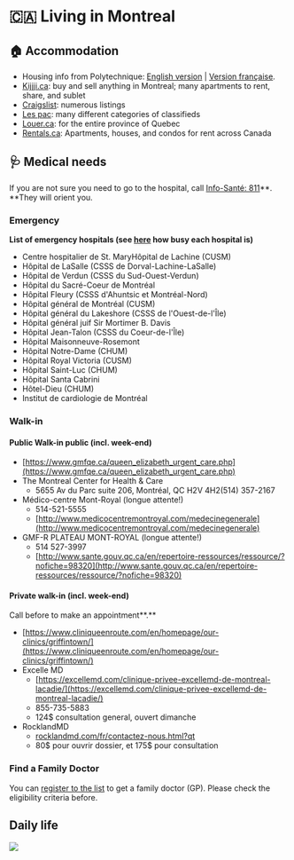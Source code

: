 # <span>🇨🇦</span>  Living in Montreal

## 🏠 Accommodation <a href="accommodation" id="accommodation"></a>

* Housing info from Polytechnique: [English version](https://www.polymtl.ca/etudiants-internationaux/en/housing/finding-housing) | [Version française](https://www.polymtl.ca/etudiants-internationaux/logement/chercher-un-logement).
* ​[Kijjji.ca](https://www.kijiji.ca): buy and sell anything in Montreal; many apartments to rent, share, and sublet
* ​[Craigslist](https://montreal.craigslist.org): numerous listings
* ​[Les pac](https://www.lespac.com): many different categories of classifieds
* ​[Louer.ca](https://www.louer.ca): for the entire province of Quebec
* [Rentals.ca](https://rentals.ca): Apartments, houses, and condos for rent across Canada

## **🩺 Medical needs**

If you are not sure you need to go to the hospital, call [Info-Santé: 811](https://www.quebec.ca/en/health/finding-a-resource/info-sante-811)**. **They will orient you.

### **Emergency**

**List of emergency hospitals (see **[**here**](https://www.indexsante.ca/urgences/#Montreal)** how busy each hospital is)**

* Centre hospitalier de St. MaryHôpital de Lachine (CUSM)
* Hôpital de LaSalle (CSSS de Dorval-Lachine-LaSalle)
* Hôpital de Verdun (CSSS du Sud-Ouest-Verdun)
* Hôpital du Sacré-Coeur de Montréal
* Hôpital Fleury (CSSS d'Ahuntsic et Montréal-Nord)
* Hôpital général de Montréal (CUSM)
* Hôpital général du Lakeshore (CSSS de l'Ouest-de-l'Île)
* Hôpital général juif Sir Mortimer B. Davis
* Hôpital Jean-Talon (CSSS du Coeur-de-l'Île) 
* Hôpital Maisonneuve-Rosemont
* Hôpital Notre-Dame (CHUM)
* Hôpital Royal Victoria (CUSM)
* Hôpital Saint-Luc (CHUM)
* Hôpital Santa Cabrini
* Hôtel-Dieu (CHUM)
* Institut de cardiologie de Montréal

### Walk-in

#### **Public Walk-in public (incl. week-end)**

* [https://www.gmfqe.ca/queen_elizabeth_urgent_care.php](https://www.gmfqe.ca/queen_elizabeth_urgent_care.php)
* The Montreal Center for Health & Care
  * 5655 Av du Parc suite 206, Montréal, QC H2V 4H2(514) 357-2167
* Médico-centre Mont-Royal (longue attente!)
  * 514-521-5555
  * [http://www.medicocentremontroyal.com/medecinegenerale](http://www.medicocentremontroyal.com/medecinegenerale)
* GMF-R PLATEAU MONT-ROYAL (longue attente!)
  * 514 527-3997
  * [http://www.sante.gouv.qc.ca/en/repertoire-ressources/ressource/?nofiche=98320](http://www.sante.gouv.qc.ca/en/repertoire-ressources/ressource/?nofiche=98320)

#### **Private walk-in (incl. week-end)**

Call before to make an appointment**.**

* [https://www.cliniqueenroute.com/en/homepage/our-clinics/griffintown/](https://www.cliniqueenroute.com/en/homepage/our-clinics/griffintown/)
* Excelle MD
  * [https://excellemd.com/clinique-privee-excellemd-de-montreal-lacadie/](https://excellemd.com/clinique-privee-excellemd-de-montreal-lacadie/)
  * 855-735-5883
  * 124$ consultation general, ouvert dimanche
* RocklandMD
  * [rocklandmd.com/fr/contactez-nous.html?qt](http://rocklandmd.com/fr/contactez-nous.html?qt)
  * 80$ pour ouvrir dossier, et 175$ pour consultation

### **Find a Family Doctor**

You can [register to the list](https://www.quebec.ca/en/health/finding-a-resource/registering-with-a-family-doctor) to get a family doctor (GP). Please check the eligibility criteria before.

## Daily life

![](../.gitbook/assets/k1brffgbngk31.png)

